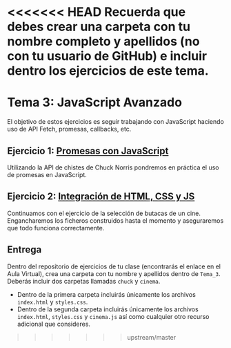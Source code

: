 <<<<<<< HEAD
Recuerda que debes crear una carpeta con tu nombre completo y apellidos (no con tu usuario de GitHub) e incluir dentro los ejercicios de este tema.
=======
Tema 3: JavaScript Avanzado
=============================================

El objetivo de estos ejercicios es seguir trabajando con JavaScript haciendo uso de API Fetch, promesas, callbacks, etc.

## Ejercicio 1: [**Promesas con JavaScript**](https://github.com/UnirCs/DWFS-GLOBAL/tree/master/Tema_3/Ejercicios/Chuck)

Utilizando la API de chistes de Chuck Norris pondremos en práctica el uso de promesas en JavaScript.

## Ejercicio 2: [**Integración de HTML, CSS y JS**](https://github.com/UnirCs/DWFS-GLOBAL/tree/master/Tema_3/Ejercicios/Cinema)

Continuamos con el ejercicio de la selección de butacas de un cine. Engancharemos los ficheros construidos hasta el momento y aseguraremos que todo funciona correctamente.

## Entrega

Dentro del repositorio de ejercicios de tu clase (encontrarás el enlace en el Aula Virtual), crea una carpeta con tu nombre y apellidos dentro de ``Tema_3``. Deberás incluir dos carpetas llamadas ``chuck`` y ``cinema``.
- Dentro de la primera carpeta incluirás únicamente los archivos ``index.html`` y ``styles.css``.
- Dentro de la segunda carpeta incluirás únicamente los archivos ``index.html``, ``styles.css`` y ``cinema.js`` así como cualquier otro recurso adicional que consideres.
>>>>>>> upstream/master
